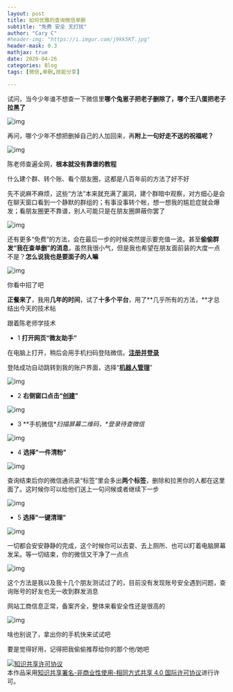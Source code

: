 ```yaml
---
layout: post
title: 如何优雅的查询微信单删
subtitle: "免费 安全 无打扰"
author: "Cary C"
#header-img: "https://i.imgur.com/j9kk5KT.jpg"
header-mask: 0.3
mathjax: true
date: 2020-04-26
categories: Blog
tags: [微信,单删,技能分享]

---
```



试问，当今少年谁不想查一下微信里**哪个兔崽子把老子删除了，哪个王八蛋把老子拉黑了**



![img](https://i.imgur.com/XhcixrV.jpg)



再问，哪个少年不想把删掉自己的人加回来，再**附上一句好走不送的祝福呢？**



![img](https://i.imgur.com/Aox2duE.jpg)



陈老师查遍全网，**根本就没有靠谱的教程**



什么建个群、转个账、看个朋友圈，这都是八百年前的方法了好不好



先不说麻不麻烦，这些“方法”本来就充满了漏洞，建个群暗中观察，对方细心是会在聊天窗口看到一个静默的群组的；有事没事转个帐，想一想我的尴尬症就会爆发；看朋友圈更不靠谱，别人可能只是在朋友圈屏蔽你罢了



![img](https://i.imgur.com/Fqzmsqu.jpg)



还有更多“免费”的方法，会在最后一步的时候突然提示要充值一波。甚至**偷偷群发“我在查单删”的消息**，虽然我很小气，但是我也希望在朋友面前装的大度一点不是？**怎么说我也是要面子的人嘛**



![img](https://i.imgur.com/okwjzAt.jpg)

你看中招了吧



**正餐来了**，我用**几年的时间**，试了**十多个平台**，用了**几乎所有的方法，**才总结出今天的技术帖



跟着陈老师学技术



- 1  **打开网页“微友助手”**

在电脑上打开，稍后会用手机扫码登陆微信。**[注册并登录](https://www.weiyoubot.com/)**





登陆成功自动跳转到我的账户界面，选择“**[机器人管理](https://www.weiyoubot.com/mainpage.html?action=add_groups)**”



![img](https://i.imgur.com/oG0JXnR.jpg)



- 2   **右侧窗口点击“[创建](https://www.weiyoubot.com/mainpage.html?action=manage_robot)”**



![img](https://i.imgur.com/viZx5tx.png)



- 3   **手机微信\**扫描屏幕二维码，\**登录待查微信**



![img](https://i.imgur.com/fYpS3uR.jpg)



- 4  **选择"一件清粉"**



![img](https://i.imgur.com/p285gPW.jpg)



查询结束后你的微信通讯录“标签”里会多出**两个标签**，删除和拉黑你的人都在这里面了。这时候你可以给他们送上一句问候或者继续下一步



![img](https://i.imgur.com/eV5uMim.jpg)



- 5  **选择"一键清理”**



![img](https://i.imgur.com/MVdlv5c.jpg)



一切都会安安静静的完成，这个时候你可以去耍、去上厕所、也可以盯着电脑屏幕发呆。等一切结束，你的微信又干净了一点点



![img](https://i.imgur.com/bOzeKp6.jpg)





这个方法是我以及我十几个朋友测试过了的，目前没有发现账号安全遇到问题，查询账号的好友也无一收到群发消息



网站工商信息正常，备案齐全，整体来看安全性还是很高的



![img](https://i.imgur.com/C9kAHkM.jpg)



啥也别说了，拿出你的手机快来试试吧



要是觉得好用，记得把我偷偷推荐给你的那个他/她吧



<a rel="license" href="http://creativecommons.org/licenses/by-nc-sa/4.0/"><img alt="知识共享许可协议" style="border-width:0" src="https://i.creativecommons.org/l/by-nc-sa/4.0/80x15.png" /></a><br />本作品采用<a rel="license" href="http://creativecommons.org/licenses/by-nc-sa/4.0/">知识共享署名-非商业性使用-相同方式共享 4.0 国际许可协议</a>进行许可。
